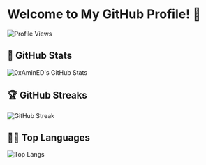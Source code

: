 <!--
**0xAminED/0xAminED** is a ✨ _special_ ✨ repository because its `README.md` (this file) appears on your GitHub profile.

Here are some ideas to get you started:

- 🔭 I’m currently working on ...
- 🌱 I’m currently learning ...
- 👯 I’m looking to collaborate on ...
- 🤔 I’m looking for help with ...
- 💬 Ask me about ...
- 📫 How to reach me: ...
- 😄 Pronouns: ...
- ⚡ Fun fact: ...
-->

# Welcome to My GitHub Profile! 👋

![Profile Views](https://komarev.com/ghpvc/?username=0xAminED&color=blue&style=flat)

## 🚀 GitHub Stats

![0xAminED's GitHub Stats](https://github-readme-stats.vercel.app/api?username=0xAminED&show_icons=true&hide_title=true&count_private=true&hide=prs&theme=radical)

## 🏆 GitHub Streaks

![GitHub Streak](https://github-readme-streak-stats.herokuapp.com/?user=0xAminED&theme=radical)

## 🧑‍💻 Top Languages

![Top Langs](https://github-readme-stats.vercel.app/api/top-langs/?username=0xAminED&langs_count=10&layout=compact&theme=radical)
